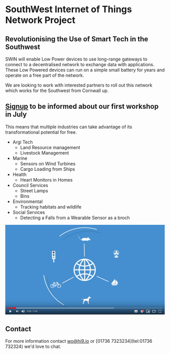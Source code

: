 # SouthWest Internet of Things Network Project

## Revolutionising the Use of Smart Tech in the Southwest

SWIN will enable Low Power devices to use long-range gateways to connect to a decentralised network to exchange data with applications. These Low Powered devices can run on a simple small battery for years and operate on a free part of the network.

We are looking to work with interested partners to roll out this network which works for the Southwest from Cornwall up.

## [Signup](http://eepurl.com/guHcQb) to be informed about our first workshop in July

This means that multiple industries can take advantage of its transformational potential for free.

- Argi Tech
  - Land Resource management
  - Livestock Management
- Marine
  - Sensors on Wind Turbines
  - Cargo Loading from Ships
- Health
  - Heart Monitors in Homes
- Council Services
  - Street Lamps
  - Bins
- Environmental
  - Tracking habitats and wildlife
- Social Services
  - Detecting a Falls from a Wearable Sensor as a broch



[![Explainer Video](/images/video-shot.png)](https://www.youtube.com/watch?v=Q2So47rLOqgE "Things Network")

## Contact

For more information contact [wo@hi9.io](mailto:wo@hi9.io) or [01736 7323234](tel:01736 732324) we'd love to chat.
